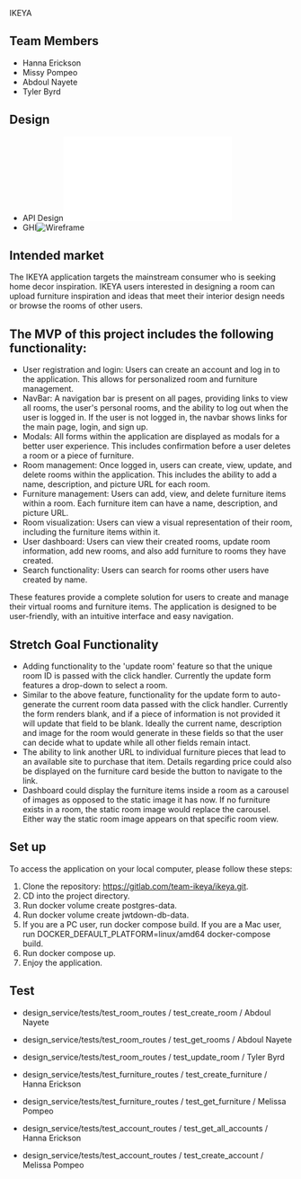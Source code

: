 IKEYA

## Team Members

- Hanna Erickson
- Missy Pompeo
- Abdoul Nayete
- Tyler Byrd

## Design

- API Design![API](API_DESIGN.md)
- GHI![Wireframe](GHI_WIREFRAME.png)

## Intended market

The IKEYA application targets the mainstream consumer who is seeking home decor inspiration. IKEYA users interested in designing a room can upload furniture inspiration and ideas that meet their interior design needs or browse the rooms of other users.

## The MVP of this project includes the following functionality:

- User registration and login:
  Users can create an account and log in to the application. This allows for personalized room and furniture management.
- NavBar:
  A navigation bar is present on all pages, providing links to view all rooms, the user's personal rooms, and the ability to log out when the user is logged in. If the user is not logged in, the navbar shows links for the main page, login, and sign up.
- Modals:
  All forms within the application are displayed as modals for a better user experience. This includes confirmation before a user deletes a room or a piece of furniture.
- Room management:
  Once logged in, users can create, view, update, and delete rooms within the application. This includes the ability to add a name, description, and picture URL for each room.
- Furniture management:
  Users can add, view, and delete furniture items within a room. Each furniture item can have a name, description, and picture URL.
- Room visualization:
  Users can view a visual representation of their room, including the furniture items within it.
- User dashboard:
  Users can view their created rooms, update room information, add new rooms, and also add furniture to rooms they have created.
- Search functionality:
  Users can search for rooms other users have created by name.

These features provide a complete solution for users to create and manage their virtual rooms and furniture items. The application is designed to be user-friendly, with an intuitive interface and easy navigation.

## Stretch Goal Functionality

- Adding functionality to the 'update room' feature so that the unique room ID is passed with the click handler. Currently the update form features a drop-down to select a room.
- Similar to the above feature, functionality for the update form to auto-generate the current room data passed with the click handler. Currently the form renders blank, and if a piece of information is not provided it will update that field to be blank. Ideally the current name, description and image for the room would generate in these fields so that the user can decide what to update while all other fields remain intact.
- The ability to link another URL to individual furniture pieces that lead to an available site to purchase that item. Details regarding price could also be displayed on the furniture card beside the button to navigate to the link.
- Dashboard could display the furniture items inside a room as a carousel of images as opposed to the static image it has now. If no furniture exists in a room, the static room image would replace the carousel. Either way the static room image appears on that specific room view.

## Set up

To access the application on your local computer, please follow these steps:

1. Clone the repository: https://gitlab.com/team-ikeya/ikeya.git.
2. CD into the project directory.
3. Run docker volume create postgres-data.
4. Run docker volume create jwtdown-db-data.
5. If you are a PC user, run docker compose build. If you are a Mac user, run DOCKER_DEFAULT_PLATFORM=linux/amd64 docker-compose build.
6. Run docker compose up.
7. Enjoy the application.

## Test

- design_service/tests/test_room_routes / test_create_room / Abdoul Nayete
- design_service/tests/test_room_routes / test_get_rooms / Abdoul Nayete
- design_service/tests/test_room_routes / test_update_room / Tyler Byrd

- design_service/tests/test_furniture_routes / test_create_furniture / Hanna Erickson
- design_service/tests/test_furniture_routes / test_get_furniture / Melissa Pompeo

- design_service/tests/test_account_routes / test_get_all_accounts / Hanna Erickson
- design_service/tests/test_account_routes / test_create_account / Melissa Pompeo

